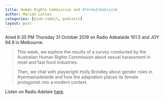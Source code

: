 ```yaml
---
title: Human Rights Commission and #YermaInAdelaide
author: Mariah Lattas
categories: [pink-rabbit, podcasts]
layout: post
---
```


Aired 6:30 PM Thursday 31 October 2019 on Radio Adealaide 101.5 and JOY 94.9 in Melbourne.

> This week, we explore the results of a survey conducted by the Australian Human Rights Commission about sexual harassment in retail and fast food industries.

> Then, we chat with playwright Holly Brindley about gender roles in #yermainadelaide and how the adaptation places its female protagonist into a modern context.

Listen on Radio Adelaie [here](http://radioadelaide.org.au/program/pink-rabbit/2019-10-31).